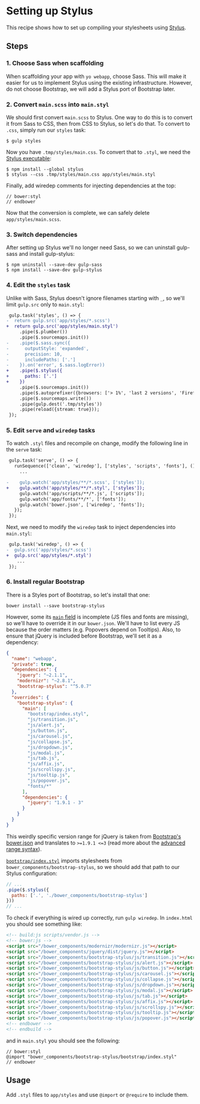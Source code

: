 # Setting up Stylus

This recipe shows how to set up compiling your stylesheets using [Stylus](http://stylus-lang.com/).

## Steps

### 1. Choose Sass when scaffolding

When scaffolding your app with `yo webapp`, choose Sass. This will make it easier for us to implement Stylus using the existing infrastructure. However, do not choose Bootstrap, we will add a Stylus port of Bootstrap later.

### 2. Convert `main.scss` into `main.styl`

We should first convert `main.scss` to Stylus. One way to do this is to convert it from Sass to CSS, then from CSS to Stylus, so let's do that. To convert to `.css`, simply run our `styles` task:

```
$ gulp styles
```

Now you have `.tmp/styles/main.css`. To convert that to `.styl`, we need the [Stylus executable](http://stylus-lang.com/docs/executable.html):

```
$ npm install --global stylus
$ stylus --css .tmp/styles/main.css app/styles/main.styl
```

Finally, add wiredep comments for injecting dependencies at the top:

```styl
// bower:styl
// endbower
```

Now that the conversion is complete, we can safely delete `app/styles/main.scss`.

### 3. Switch dependencies

After setting up Stylus we'll no longer need Sass, so we can uninstall gulp-sass and install gulp-stylus:

```
$ npm uninstall --save-dev gulp-sass
$ npm install --save-dev gulp-stylus
```

### 4. Edit the `styles` task

Unlike with Sass, Stylus doesn't ignore filenames starting with `_`, so we'll limit `gulp.src` only to `main.styl`:

```diff
 gulp.task('styles', () => {
-  return gulp.src('app/styles/*.scss')
+  return gulp.src('app/styles/main.styl')
     .pipe($.plumber())
     .pipe($.sourcemaps.init())
-    .pipe($.sass.sync({
-      outputStyle: 'expanded',
-      precision: 10,
-      includePaths: ['.']
-    }).on('error', $.sass.logError))
+    .pipe($.stylus({
+      paths: ['.']
+    })
     .pipe($.sourcemaps.init())
     .pipe($.autoprefixer({browsers: ['> 1%', 'last 2 versions', 'Firefox ESR']}))
     .pipe($.sourcemaps.write())
     .pipe(gulp.dest('.tmp/styles'))
     .pipe(reload({stream: true}));
 });
```

### 5. Edit `serve` and `wiredep` tasks

To watch `.styl` files and recompile on change, modify the following line in the `serve` task:

```diff
 gulp.task('serve', () => {
   runSequence(['clean', 'wiredep'], ['styles', 'scripts', 'fonts'], () => {
     ...

-    gulp.watch('app/styles/**/*.scss', ['styles']);
+    gulp.watch('app/styles/**/*.styl', ['styles']);
     gulp.watch('app/scripts/**/*.js', ['scripts']);
     gulp.watch('app/fonts/**/*', ['fonts']);
     gulp.watch('bower.json', ['wiredep', 'fonts']);
   });
 });
```

Next, we need to modify the `wiredep` task to inject dependencies into `main.styl`:

```diff
 gulp.task('wiredep', () => {
-  gulp.src('app/styles/*.scss')
+  gulp.src('app/styles/*.styl')
    ...
 });
```

### 6. Install regular Bootstrap

There is a Styles port of Bootstrap, so let's install that one:

```
bower install --save bootstrap-stylus
```

However, some its [`main` field](https://github.com/maxmx/bootstrap-stylus/blob/master/bower.json#L4) is incomplete (JS files and fonts are missing), so we'll have to override it in our `bower.json`. We'll have to list every JS because the order matters (e.g. Popovers depend on Tooltips). Also, to ensure that jQuery is included before Bootstrap, we'll set it as a dependency:

```json
{
  "name": "webapp",
  "private": true,
  "dependencies": {
    "jquery": "~2.1.1",
    "modernizr": "~2.8.1",
    "bootstrap-stylus": "^5.0.7"
  },
  "overrides": {
    "bootstrap-stylus": {
      "main": [
        "bootstrap/index.styl",
        "js/transition.js",
        "js/alert.js",
        "js/button.js",
        "js/carousel.js",
        "js/collapse.js",
        "js/dropdown.js",
        "js/modal.js",
        "js/tab.js",
        "js/affix.js",
        "js/scrollspy.js",
        "js/tooltip.js",
        "js/popover.js",
        "fonts/*"
      ],
      "dependencies": {
        "jquery": "1.9.1 - 3"
      }
    }
  }
}
```

This weirdly specific version range for jQuery is taken from [Bootstrap's bower.json](https://github.com/twbs/bootstrap/blob/v3.3.7/bower.json#L32) and translates to `>=1.9.1 <=3` (read more about the [advanced range syntax](https://github.com/npm/node-semver#advanced-range-syntax)).

[`bootstrap/index.styl`](https://github.com/maxmx/bootstrap-stylus/blob/master/bootstrap/index.styl) imports stylesheets from `bower_components/bootstrap-stylus`, so we should add that path to our Stylus configuration:

```js
// ...
.pipe($.stylus({
  paths: ['.', './bower_components/bootstrap-stylus']
}))
// ...
```

To check if everything is wired up correctly, run `gulp wiredep`. In `index.html` you should see something like:

```html
<!-- build:js scripts/vendor.js -->
<!-- bower:js -->
<script src="/bower_components/modernizr/modernizr.js"></script>
<script src="/bower_components/jquery/dist/jquery.js"></script>
<script src="/bower_components/bootstrap-stylus/js/transition.js"></script>
<script src="/bower_components/bootstrap-stylus/js/alert.js"></script>
<script src="/bower_components/bootstrap-stylus/js/button.js"></script>
<script src="/bower_components/bootstrap-stylus/js/carousel.js"></script>
<script src="/bower_components/bootstrap-stylus/js/collapse.js"></script>
<script src="/bower_components/bootstrap-stylus/js/dropdown.js"></script>
<script src="/bower_components/bootstrap-stylus/js/modal.js"></script>
<script src="/bower_components/bootstrap-stylus/js/tab.js"></script>
<script src="/bower_components/bootstrap-stylus/js/affix.js"></script>
<script src="/bower_components/bootstrap-stylus/js/scrollspy.js"></script>
<script src="/bower_components/bootstrap-stylus/js/tooltip.js"></script>
<script src="/bower_components/bootstrap-stylus/js/popover.js"></script>
<!-- endbower -->
<!-- endbuild -->
```

and in `main.styl` you should see the following:

```styl
// bower:styl
@import "bower_components/bootstrap-stylus/bootstrap/index.styl"
// endbower
```

## Usage

Add `.styl` files to `app/styles` and use `@import` or `@require` to include them.
